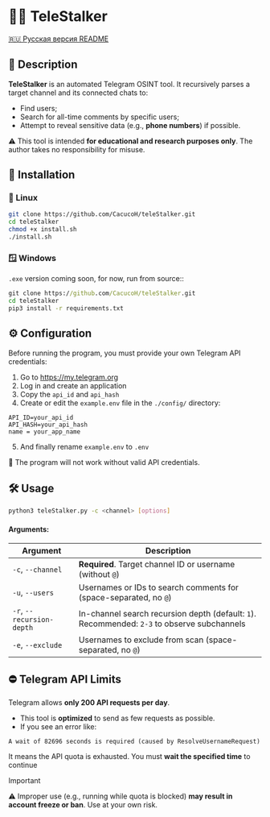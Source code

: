 # 🕵️‍♂️ TeleStalker

[🇷🇺 Русская версия README](./README.md)

## 📌 Description

**TeleStalker** is an automated Telegram OSINT tool. It recursively parses a target channel and its connected chats to:

- Find users;
- Search for all-time comments by specific users;
- Attempt to reveal sensitive data (e.g., **phone numbers**) if possible.

⚠️ This tool is intended **for educational and research purposes only**. The author takes no responsibility for misuse.

## 🚀 Installation

### 🐧 Linux
```bash
git clone https://github.com/CacucoH/teleStalker.git
cd teleStalker
chmod +x install.sh
./install.sh
```

### 🪟 Windows
`.exe` version coming soon, for now, run from source::
```cmd
git clone https://github.com/CacucoH/teleStalker.git
cd teleStalker
pip3 install -r requirements.txt
```

## ⚙️ Configuration

Before running the program, you must provide your own Telegram API credentials:

1. Go to https://my.telegram.org
2. Log in and create an application
3. Copy the `api_id` and `api_hash`
4. Create or edit the `example.env` file in the `./config/` directory:

```env
API_ID=your_api_id
API_HASH=your_api_hash
name = your_app_name
```

5. And finally rename `example.env` to `.env`

🚨 The program will not work without valid API credentials.

## 🛠️ Usage
```bash
python3 teleStalker.py -c <channel> [options]
```
#### Arguments:

| Argument                  | Description                                                                                 |
| ------------------------- | ------------------------------------------------------------------------------------------- |
| `-c`, `--channel`         | **Required**. Target channel ID or username (without `@`)                                   |
| `-u`, `--users`           | Usernames or IDs to search comments for (space-separated, no `@`)                           |
| `-r`, `--recursion-depth` | In-channel search recursion depth (default: `1`). Recommended: `2-3` to observe subchannels |
| `-e`, `--exclude`         | Usernames to exclude from scan (space-separated, no `@`)                                    |

## ⛔ Telegram API Limits

Telegram allows **only 200 API requests per day**.
- This tool is **optimized** to send as few requests as possible.
- If you see an error like:
```
A wait of 82696 seconds is required (caused by ResolveUsernameRequest)
```
It means the API quota is exhausted. You must **wait the specified time** to continue

>[!important]
>⚠️ Improper use (e.g., running while quota is blocked) **may result in account freeze or ban**. Use at your own risk.
